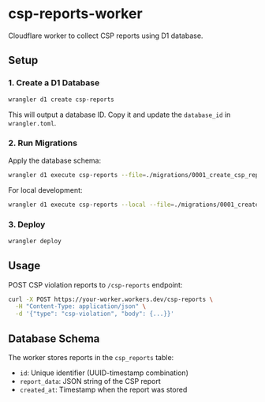 # csp-reports-worker
Cloudflare worker to collect CSP reports using D1 database.

## Setup

### 1. Create a D1 Database

```bash
wrangler d1 create csp-reports
```

This will output a database ID. Copy it and update the `database_id` in `wrangler.toml`.

### 2. Run Migrations

Apply the database schema:

```bash
wrangler d1 execute csp-reports --file=./migrations/0001_create_csp_reports_table.sql
```

For local development:

```bash
wrangler d1 execute csp-reports --local --file=./migrations/0001_create_csp_reports_table.sql
```

### 3. Deploy

```bash
wrangler deploy
```

## Usage

POST CSP violation reports to `/csp-reports` endpoint:

```bash
curl -X POST https://your-worker.workers.dev/csp-reports \
  -H "Content-Type: application/json" \
  -d '{"type": "csp-violation", "body": {...}}'
```

## Database Schema

The worker stores reports in the `csp_reports` table:

- `id`: Unique identifier (UUID-timestamp combination)
- `report_data`: JSON string of the CSP report
- `created_at`: Timestamp when the report was stored

